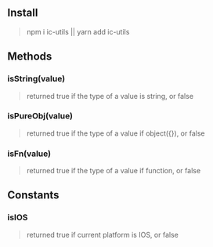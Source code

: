 ## Install
> npm i ic-utils || yarn add ic-utils

## Methods

### isString(value)
> returned true if the type of a value is string, or false

### isPureObj(value)
> returned true if the type of a value if object({}), or false

### isFn(value)
> returned true if the type of a value if function, or false

## Constants

### isIOS
> returned true if current platform is IOS, or false
